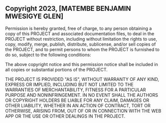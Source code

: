 ## Copyright 2023, [MATEMBE BENJAMIN MWESIGYE GLEN]


Permission is hereby granted, free of charge, to any person obtaining a copy of this PROJECT and associated documentation files, to deal in the PROJECT without restriction, including without limitation the rights to use, copy, modify, merge, publish, distribute, sublicense, and/or sell copies of the PROJECT, and to permit persons to whom the PROJECT is furnished to do so, subject to the following conditions:

The above copyright notice and this permission notice shall be included in all copies or substantial portions of the PROJECT.

THE PROJECT IS PROVIDED "AS IS", WITHOUT WARRANTY OF ANY KIND, EXPRESS OR IMPLIED, INCLUDING BUT NOT LIMITED TO THE WARRANTIES OF MERCHANTABILITY, FITNESS FOR A PARTICULAR PURPOSE AND NONINFRINGEMENT. IN NO EVENT SHALL THE AUTHORS OR COPYRIGHT HOLDERS BE LIABLE FOR ANY CLAIM, DAMAGES OR OTHER LIABILITY, WHETHER IN AN ACTION OF CONTRACT, TORT OR OTHERWISE, ARISING FROM, OUT OF OR IN CONNECTION WITH THE WEB APP OR THE USE OR OTHER DEALINGS IN THE PROJECT.
